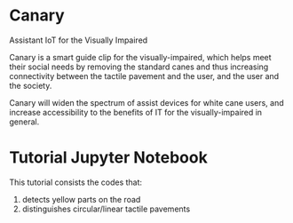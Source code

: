 # Canary
Assistant IoT for the Visually Impaired

Canary is a smart guide clip for the visually-impaired, which helps meet their social needs by removing the standard canes and thus increasing connectivity between the tactile pavement and the user, and the user and the society.

Canary will widen the spectrum of assist devices for white cane users, and increase accessibility to the benefits of IT for the visually-impaired in general.







# Tutorial Jupyter Notebook
This tutorial consists the codes that:
  1. detects yellow parts on the road
  2. distinguishes circular/linear tactile pavements
  
